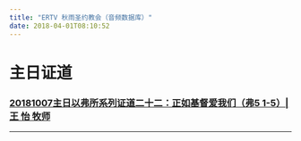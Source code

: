 ```yaml
---
title: "ERTV 秋雨圣约教会（音频数据库）"
date: 2018-04-01T08:10:52
---
```


# 主日证道 




### [20181007主日以弗所系列证道二十二：正如基督爱我们（弗5 1-5）| 王 怡 牧师](https://yadi.sk/d/voInFF6PvlN4UA)
-------------------------------------------------------------------------------------------------------------





